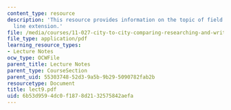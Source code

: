 ```yaml
---
content_type: resource
description: 'This resource provides information on the topic of field trip: green
  line extension.'
file: /media/courses/11-027-city-to-city-comparing-researching-and-writing-about-cities-spring-2006/6b53d9594dc0f1878d2132575842aefa_lect9.pdf
file_type: application/pdf
learning_resource_types:
- Lecture Notes
ocw_type: OCWFile
parent_title: Lecture Notes
parent_type: CourseSection
parent_uid: 55303748-52d3-9a5b-9b29-5090782fab2b
resourcetype: Document
title: lect9.pdf
uid: 6b53d959-4dc0-f187-8d21-32575842aefa
---
```

